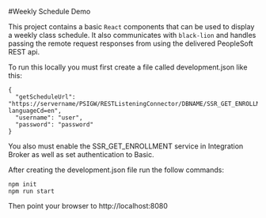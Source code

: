 #Weekly Schedule Demo

This project contains a basic `React` components that can be used to display a weekly class schedule. It also communicates with `black-lion` and handles passing the remote request responses from  using the delivered PeopleSoft REST api.

To run this locally you must first create a file called development.json like this:

```
{
  "getScheduleUrl": "https://servername/PSIGW/RESTListeningConnector/DBNAME/SSR_GET_ENROLLMENT_R.v1/enroll/getEnrollments?languageCd=en",
  "username": "user",
  "password": "password"
}
```
You also must enable the SSR_GET_ENROLLMENT service in Integration Broker as well as set authentication to Basic.

After creating the development.json file run the follow commands:

```
npm init
npm run start
```

Then point your browser to http://localhost:8080

